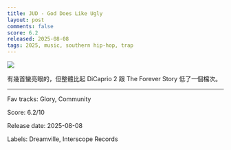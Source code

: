 ```yaml
---
title: JUD - God Does Like Ugly
layout: post
comments: false
score: 6.2
released: 2025-08-08
tags: 2025, music, southern hip-hop, trap
---
```


![](https://i.discogs.com/QNul47NwSkc3MsvCTuu0bf7pifIIuDQgPRqdJapPihQ/rs:fit/g:sm/q:90/h:600/w:600/czM6Ly9kaXNjb2dz/LWRhdGFiYXNlLWlt/YWdlcy9SLTM0NzYy/MjM1LTE3NTQ2MDYz/NzItNTYwMi5qcGVn.jpeg)

有幾首蠻亮眼的，但整體比起 DiCaprio 2 跟 The Forever Story 低了一個檔次。

---

Fav tracks: Glory, Community

Score: 6.2/10

Release date: 2025-08-08

Labels: Dreamville, Interscope Records

